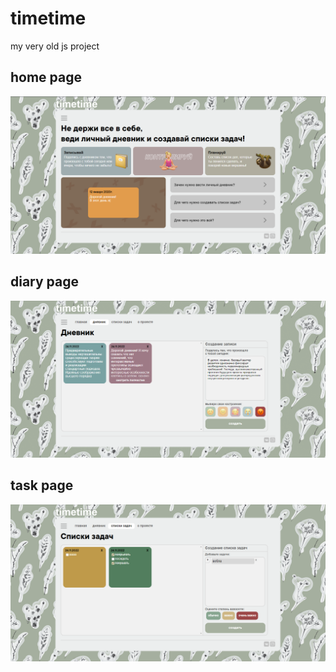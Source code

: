 # timetime

my very old js project

## home page
<img src="https://github.com/YuryMorozov2001/timetime/raw/main/.github/images/home.png" alt="home">

## diary page
<img src="https://github.com/YuryMorozov2001/timetime/raw/main/.github/images/diary.png" alt="diary">

## task page
<img src="https://github.com/YuryMorozov2001/timetime/raw/main/.github/images/task.png" alt="diary">